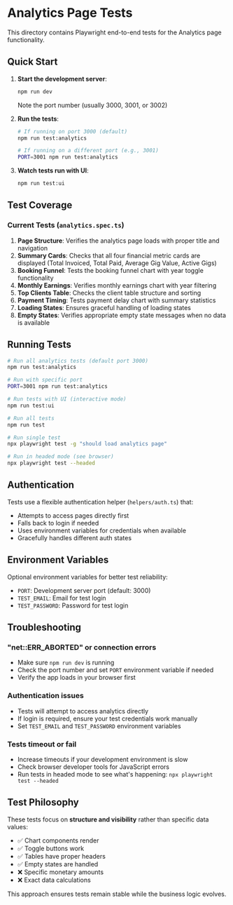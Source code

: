 # Analytics Page Tests

This directory contains Playwright end-to-end tests for the Analytics page functionality.

## Quick Start

1. **Start the development server**:
   ```bash
   npm run dev
   ```
   Note the port number (usually 3000, 3001, or 3002)

2. **Run the tests**:
   ```bash
   # If running on port 3000 (default)
   npm run test:analytics

   # If running on a different port (e.g., 3001)
   PORT=3001 npm run test:analytics
   ```

3. **Watch tests run with UI**:
   ```bash
   npm run test:ui
   ```

## Test Coverage

### Current Tests (`analytics.spec.ts`)

1. **Page Structure**: Verifies the analytics page loads with proper title and navigation
2. **Summary Cards**: Checks that all four financial metric cards are displayed (Total Invoiced, Total Paid, Average Gig Value, Active Gigs)
3. **Booking Funnel**: Tests the booking funnel chart with year toggle functionality
4. **Monthly Earnings**: Verifies monthly earnings chart with year filtering
5. **Top Clients Table**: Checks the client table structure and sorting
6. **Payment Timing**: Tests payment delay chart with summary statistics
7. **Loading States**: Ensures graceful handling of loading states
8. **Empty States**: Verifies appropriate empty state messages when no data is available

## Running Tests

```bash
# Run all analytics tests (default port 3000)
npm run test:analytics

# Run with specific port
PORT=3001 npm run test:analytics

# Run tests with UI (interactive mode)
npm run test:ui

# Run all tests
npm run test

# Run single test
npx playwright test -g "should load analytics page"

# Run in headed mode (see browser)
npx playwright test --headed
```

## Authentication

Tests use a flexible authentication helper (`helpers/auth.ts`) that:
- Attempts to access pages directly first
- Falls back to login if needed
- Uses environment variables for credentials when available
- Gracefully handles different auth states

## Environment Variables

Optional environment variables for better test reliability:
- `PORT`: Development server port (default: 3000)
- `TEST_EMAIL`: Email for test login
- `TEST_PASSWORD`: Password for test login

## Troubleshooting

### "net::ERR_ABORTED" or connection errors
- Make sure `npm run dev` is running
- Check the port number and set `PORT` environment variable if needed
- Verify the app loads in your browser first

### Authentication issues
- Tests will attempt to access analytics directly
- If login is required, ensure your test credentials work manually
- Set `TEST_EMAIL` and `TEST_PASSWORD` environment variables

### Tests timeout or fail
- Increase timeouts if your development environment is slow
- Check browser developer tools for JavaScript errors
- Run tests in headed mode to see what's happening: `npx playwright test --headed`

## Test Philosophy

These tests focus on **structure and visibility** rather than specific data values:
- ✅ Chart components render
- ✅ Toggle buttons work
- ✅ Tables have proper headers
- ✅ Empty states are handled
- ❌ Specific monetary amounts
- ❌ Exact data calculations

This approach ensures tests remain stable while the business logic evolves. 